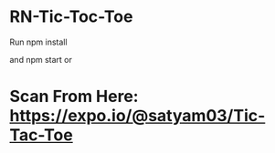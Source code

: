 # RN-Tic-Toc-Toe

Run npm install 

and npm start
    or 
    
   # Scan From Here:  https://expo.io/@satyam03/Tic-Tac-Toe
